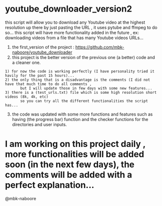 # youtube_downloader_version2
  this script will allow you to download any Youtube video at the highest resolution up there by just pasting the URL , it uses pytube and ffmpeg to do so...
  this script will have more functionality added in the future , ex: downloading videos from a file that has many Youtube videos URLs...


  1) the first_version of the project : https://github.com/mbk-naboore/youtube_downloader
  2) this project is the better version of the previous one (a better) code and a cleaner one.
  
  
    1) for now the code is working perfectly (I have personality tried it havily for the past 15 hours)...
    2) the only thing that is a disadvantage is the comments (I did not have that much time to do all comments ,
           but I will update those in few days with some new features...
    3) there is a (test_urls.txt) file which is some high resolution short videos (8k, 4k, etc) 
           so you can try all the different functionalities the script has...
  
  3) the code was updated with some more functions and features such as having (the progress bar) function and the checker functions for the directories and user inputs. 
  
  
  
  # I am working on this project daily , more functionalities will be added soon (in the next few days), the comments will be added with a perfect explanation... 
  
  @mbk-naboore
  
